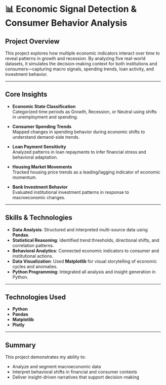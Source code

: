# 📊 Economic Signal Detection & Consumer Behavior Analysis

## Project Overview
This project explores how multiple economic indicators interact over time to reveal patterns in growth and recession. By analyzing five real-world datasets, it simulates the decision-making context for both institutions and consumers—capturing macro signals, spending trends, loan activity, and investment behavior.

---

## Core Insights

- **Economic State Classification**  
  Categorized time periods as Growth, Recession, or Neutral using shifts in unemployment and spending.

- **Consumer Spending Trends**  
  Mapped changes in spending behavior during economic shifts to understand demand-side trends.

- **Loan Payment Sensitivity**  
  Analyzed patterns in loan repayments to infer financial stress and behavioral adaptation.

- **Housing Market Movements**  
  Tracked housing price trends as a leading/lagging indicator of economic momentum.

- **Bank Investment Behavior**  
  Evaluated institutional investment patterns in response to macroeconomic changes.

---

## Skills & Technologies

- **Data Analysis**: Structured and interpreted multi-source data using **Pandas**.
- **Statistical Reasoning**: Identified trend thresholds, directional shifts, and correlation patterns.
- **Behavioral Analytics**: Connected economic indicators to consumer and institutional actions.
- **Data Visualization**: Used **Matplotlib** for visual storytelling of economic cycles and anomalies.
- **Python Programming**: Integrated all analysis and insight generation in Python.


---
## Technologies Used
- **Python**
- **Pandas**
- **Matplotlib**
- **Plotly**
---
## Summary
This project demonstrates my ability to:
- Analyze and segment macroeconomic data
- Interpret behavioral shifts in financial and consumer contexts
- Deliver insight-driven narratives that support decision-making
